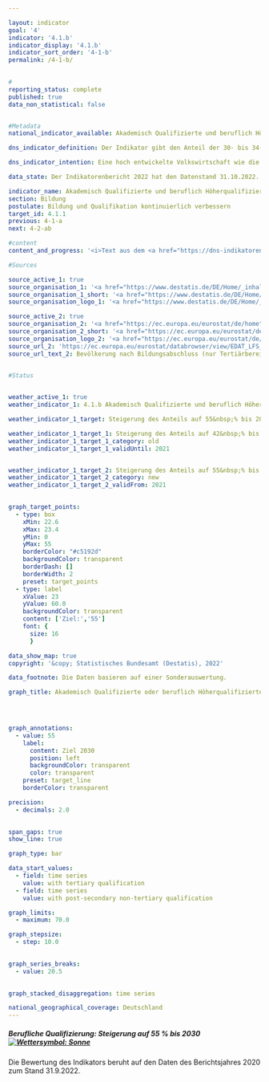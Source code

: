 ```yaml
---

layout: indicator    
goal: '4'    
indicator: '4.1.b'    
indicator_display: '4.1.b'    
indicator_sort_order: '4-1-b'    
permalink: /4-1-b/    
    

#
reporting_status: complete    
published: true    
data_non_statistical: false    


#Metadata    
national_indicator_available: Akademisch Qualifizierte und beruflich Höherqualifizierte    

dns_indicator_definition: Der Indikator gibt den Anteil der 30- bis 34-Jährigen an, die über einen Abschluss des Tertiärbereichs (Stufen 5&nbsp;bis 8&nbsp;der Internationalen Standardklassifikation des Bildungswesens, <abbr title="International Standard Classification of Education">ISCED</abbr> 2011) oder einen postsekundaren nicht-tertiären Abschluss (Stufe 4&nbsp;der <abbr title="International Standard Classification of Education">ISCED</abbr>) verfügen.    

dns_indicator_intention: Eine hoch entwickelte Volkswirtschaft wie die deutsche, in der der Dienstleistungssektor und der Bedarf an Wissen und Expertise immer stärker in den Vordergrund rücken, benötigt hochqualifizierte Arbeitskräfte. Im Rahmen der Fortschreibung der Nationalen Nachhaltigkeitsziele sollen als Zielquote bis 2030&nbsp;55&nbsp;% der 30-34-Jährigen über einen tertiären Abschluss verfügen.    

data_state: Der Indikatorenbericht 2022 hat den Datenstand 31.10.2022. Die Daten auf dieser Plattform werden regelmäßig aktualisiert, sodass online aktuellere Daten verfügbar sein können als im <a href="https://dns-indikatoren.de/assets/publications/reports/de/2022.pdf">Indikatorenbericht 2022</a> veröffentlicht.    

indicator_name: Akademisch Qualifizierte und beruflich Höherqualifizierte    
section: Bildung    
postulate: Bildung und Qualifikation kontinuierlich verbessern    
target_id: 4.1.1    
previous: 4-1-a    
next: 4-2-ab    

#content     
content_and_progress: '<i>Text aus dem <a href="https://dns-indikatoren.de/assets/publications/reports/de/2022.pdf">Indikatorenbericht 2022&nbsp;</a></i><br><br>Die Bezeichnung des Indikators hängt mit der Tradition der dualen Ausbildungssysteme in Deutschland zusammen. Neben den tertiären Abschlüssen an Hoch-, Fachhoch- und Verwaltungsfachhochschulen, Berufsakademien, Fachschulen und Fachakademien sowie den Meister- und Technikerabschlüssen gibt es bundesweit eine Vielzahl von postsekundaren nicht-tertiären Abschlüssen. Hierzu zählen generell alle abgeschlossenen Berufsausbildungen nach dem Abitur, aber auch Abschlüsse in Gesundheitsberufen ohne Abitur, wie beispielsweise die Ausbildung zur Medizinisch-technischen Assistenz.<br><br>Die „International Standard Classification of Education (<abbr title="International Standard Classification of Education">ISCED</abbr>)“ ermöglicht es, Statistiken und Indikatoren zu Bildungsabschlüssen international zu vergleichen. Als gleichwertig angesehene Abschlüsse werden dabei den gleichen <abbr title="International Standard Classification of Education">ISCED</abbr>-Stufen zugeordnet. Der Indikator umfasst daher sowohl die tertiären Abschlüsse entsprechend den Stufen 5&nbsp;bis 8&nbsp;der <abbr title="International Standard Classification of Education">ISCED</abbr> als auch die postsekundaren nicht-tertiären Abschlüsse der Stufe 4&nbsp;der <abbr title="International Standard Classification of Education">ISCED</abbr>.<br><br>Die Daten für den Indikator stammen aus dem Mikrozensus, dessen jährliche Stichprobenerhebung 1&nbsp;% der Bevölkerung in Deutschland umfasst. Ergänzende Informationen bietet die Hochschulstatistik, die ebenfalls vom Statistischen Bundesamt erstellt wird.<br><br>Ausgehend von 33,4&nbsp;% im Jahr 1999&nbsp;stieg der Indikator bis zum Jahr 2019&nbsp;um 17,1&nbsp;Prozentpunkte auf 50,5&nbsp;% an. Bei einer Beibehaltung der durchschnittlichen Entwicklung der letzten fünf Berichtsjahre, könnte der Zielwert von 55&nbsp;% für das Jahr 2030&nbsp;bereits deutlich früher erreicht werden. Das Verhältnis der geschlechtsspezifischen Anteile hat sich im Lauf der Zeit gewandelt: 1999&nbsp;lag der Wert des Indikators bei Männern noch um 3,8&nbsp;Prozentpunkte höher als bei Frauen. Im Jahr 2006&nbsp;lagen beide Geschlechter gleichauf. Seit 2007&nbsp;ist der Anteil der Frauen mit einem tertiären oder postsekundaren nicht-tertiären Bildungsabschluss höher als der Anteil der Männer. Legt man auch hier die durchschnittliche Entwicklung der letzten fünf Berichtsjahre zugrunde, könnte der Anteil der Frauen (54,4&nbsp;% in 2019) den Zielwert von 55&nbsp;% bereits 2020&nbsp;übertreffen, während der Anteil der Männer (46,8&nbsp;% in 2019) diesen Wert erst deutlich später erreichen würde.<br><br>In vielen anderen Ländern gibt es keine postsekundaren nicht-tertiären Abschlüsse. Daher ist die europäische Version des Indikators aus der „Europa 2020“-Strategie der <abbr title="Europäische Union">EU</abbr> enger gefasst und berücksichtigt nur tertiäre Abschlüsse (<abbr title="International Standard Classification of Education">ISCED</abbr>-Stufen 5&nbsp;bis 8).<br><br>Der europäische Indikator erreichte für die <abbr title="Europäische Union mit 28&nbsp;Mitgliedsstaaten">EU-28</abbr>-Staaten nach einem kontinuierlichen Anstieg seit 2005&nbsp;im Jahr 2019&nbsp;insgesamt 41,6&nbsp;%. Wählt man auch für Deutschland diesen enger gefassten Indikator, so liegt der Wert im Jahr 2019&nbsp;mit 35,5&nbsp;% um 6,1&nbsp;Prozentpunkte unter dem <abbr title="Europäische Union">EU</abbr>-Wert. Im Jahr 2019&nbsp;ist der Anteil der Frauen (36,0&nbsp;%) etwas höher als der Anteil der Männer (35,1&nbsp;%).<br><br>Die Gesamtzahl der Hochschulabsolventinnen und -absolventen im Jahr 2019&nbsp;betrug 512&nbsp;285. Das sind mehr als doppelt so viele wie im Jahr 1999. Darunter waren 131&nbsp;989&nbsp;Absolventinnen und Absolventen der Ingenieurwissenschaften (dreimal so viele wie 1999) und 55&nbsp;555&nbsp;Absolventinnen und Absolventen der Mathematik und Naturwissenschaften (70,7&nbsp;% mehr als 1999).'    

#Sources    

source_active_1: true
source_organisation_1: '<a href="https://www.destatis.de/DE/Home/_inhalt.html">Statistisches Bundesamt</a>'
source_organisation_1_short: '<a href="https://www.destatis.de/DE/Home/_inhalt.html">Statistisches Bundesamt</a>'
source_organisation_logo_1: '<a href="https://www.destatis.de/DE/Home/_inhalt.html"><img src="https://dnsUpgradeEnvironment.github.io/dns-indicators/public/OrgImgDe/destatis.png" alt="Statistisches Bundesamt" title=" Klicken Sie hier um zur Homepage der Organisation Statistisches Bundesamt zu gelangen." style="height:60px; width:148px; border: transparent"/></a>'

source_active_2: true
source_organisation_2: '<a href="https://ec.europa.eu/eurostat/de/home">Eurostat</a>'
source_organisation_2_short: '<a href="https://ec.europa.eu/eurostat/de/home">Eurostat</a>'
source_organisation_logo_2: '<a href="https://ec.europa.eu/eurostat/de/home"><img src="https://dnsUpgradeEnvironment.github.io/dns-indicators/public/OrgImgDe/eurostat.png" alt="Eurostat" title=" Klicken Sie hier um zur Homepage der Organisation Eurostat zu gelangen." style="height:60px; width:148px; border: transparent"/></a>'
source_url_2: 'https://ec.europa.eu/eurostat/databrowser/view/EDAT_LFS_9912__custom_3201014/default/table?lang=de'
source_url_text_2: Bevölkerung nach Bildungsabschluss (nur Tertiärbereich)
    

#Status    


weather_active_1: true
weather_indicator_1: 4.1.b Akademisch Qualifizierte und beruflich Höherqualifizierte (30- bis 34-Jährige mit tertiärem oder post-sekundarem nichttertiärem Abschluss)

weather_indicator_1_target: Steigerung des Anteils auf 55&nbsp;% bis 2030

weather_indicator_1_target_1: Steigerung des Anteils auf 42&nbsp;% bis 2020
weather_indicator_1_target_1_category: old
weather_indicator_1_target_1_validUntil: 2021


weather_indicator_1_target_2: Steigerung des Anteils auf 55&nbsp;% bis 2030
weather_indicator_1_target_2_category: new
weather_indicator_1_target_2_validFrom: 2021
    

graph_target_points:
  - type: box
    xMin: 22.6
    xMax: 23.4
    yMin: 0
    yMax: 55
    borderColor: "#c5192d"
    backgroundColor: transparent
    borderDash: []
    borderWidth: 2
    preset: target_points
  - type: label
    xValue: 23
    yValue: 60.0
    backgroundColor: transparent
    content: ['Ziel:','55']
    font: {
      size: 16
      }    

data_show_map: true    
copyright: '&copy; Statistisches Bundesamt (Destatis), 2022'    

data_footnote: Die Daten basieren auf einer Sonderauswertung.    

graph_title: Akademisch Qualifizierte oder beruflich Höherqualifizierte    

    


graph_annotations:
  - value: 55
    label:
      content: Ziel 2030
      position: left
      backgroundColor: transparent
      color: transparent
    preset: target_line
    borderColor: transparent    

precision: 
  - decimals: 2.0
        

span_gaps: true    
show_line: true    

graph_type: bar    

data_start_values: 
  - field: time series
    value: with tertiary qualification
  - field: time series
    value: with post-secondary non-tertiary qualification    

graph_limits: 
  - maximum: 70.0    

graph_stepsize: 
  - step: 10.0
        

graph_series_breaks: 
  - value: 20.5
        

graph_stacked_disaggregation: time series        

national_geographical_coverage: Deutschland    
---
```



<div>
  <div class="my-header">
    <h5>Berufliche Qualifizierung: Steigerung auf 55&nbsp;% bis 2030
      <a href="https://dnsUpgradeEnvironment.github.io/dns-indicators/status"><img src="https://g205sdgs.github.io/sdg-indicators/public/Wettersymbole/Sonne.png" title="Bei Fortsetzung der Entwicklung aus 2021 (Datenstand 31.09.2022) wäre der Zielwert erreicht oder um weniger als 5 % der Differenz zwischen Zielwert und dem damaligen Wert verfehlt worden." alt="Wettersymbol: Sonne"/>
      </a>
    </h5>
  </div>
</div>
<div class="my-header-note">
  Die Bewertung des Indikators beruht auf den Daten des Berichtsjahres 2020 zum Stand 31.9.2022.
</div>